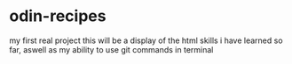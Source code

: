 # odin-recipes
my first real project
this will be a display of the html skills i have learned so far, aswell as my ability to use git commands in terminal

